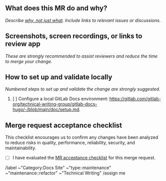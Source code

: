 ## What does this MR do and why?

_Describe [why, not just what](https://handbook.gitlab.com/handbook/values/#say-why-not-just-what). Include links to relevant issues or discussions._

<!--
Please keep this description updated with any discussion that takes place so
that reviewers can understand your intent. Keeping the description updated is
especially important if they didn't participate in the discussion.
-->

## Screenshots, screen recordings, or links to review app

_These are strongly recommended to assist reviewers and reduce the time to merge your change._

<!--
Please include any relevant screenshots, screen recordings, or links to the review app that will assist
reviewers and future readers. If you need help visually verifying the change, please leave a comment and
ping a CODEOWNER.
-->

## How to set up and validate locally

_Numbered steps to set up and validate the change are strongly suggested._

1. [ ] Configure a local GitLab Docs environment: <https://gitlab.com/gitlab-org/technical-writing-group/gitlab-docs-hugo/-/blob/main/doc/setup.md>.

## Merge request acceptance checklist

This checklist encourages us to confirm any changes have been analyzed to reduce risks in quality, performance, reliability, security, and maintainability.

* [ ] I have evaluated the [MR acceptance checklist](https://docs.gitlab.com/ee/development/code_review.html#acceptance-checklist) for this merge request.

/label ~"Category:Docs Site" ~"type::maintenance" ~"maintenance::refactor" ~"Technical Writing"
/assign me

<!-- template sourced from https://gitlab.com/gitlab-org/technical-writing-group/gitlab-docs-hugo/-/blob/main/.gitlab/merge_request_templates/Default.md -->
